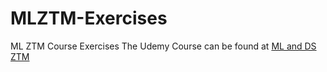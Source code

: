 # MLZTM-Exercises
ML ZTM Course Exercises
The Udemy Course can be found at [ML and DS ZTM](https://www.udemy.com/course/complete-machine-learning-and-data-science-zero-to-mastery/)
